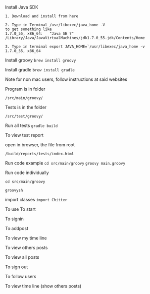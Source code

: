 Install Java SDK

```
1. Download and install from here

2. Type in Terminal /usr/libexec/java_home -V
to get something like
1.7.0_55, x86_64:	"Java SE 7"	/Library/Java/JavaVirtualMachines/jdk1.7.0_55.jdk/Contents/Home

3. Type in terminal export JAVA_HOME=`/usr/libexec/java_home -v 1.7.0_55, x86_64
```

Install groovy
```brew install groovy```

Install gradle
```brew install gradle```

Note for non mac users, follow instructions at said websites

Program is in folder
```
/src/main/groovy/
```

Tests is in the folder
```
/src/test/groovy/
```

Run all tests
```gradle build```

To view test report 

open in browser, the file from root
```
/build/reports/tests/index.html
```

Run code example
```cd src/main/groovy```
```groovy main.groovy```

Run code individually
```
cd src/main/groovy
```

```
groovysh
```

import classes
```import Chitter```

To use
To start

To signin

To addpost

To view my time line

To view others posts

To view all posts

To sign out

To follow users

To view time line (show others posts)
